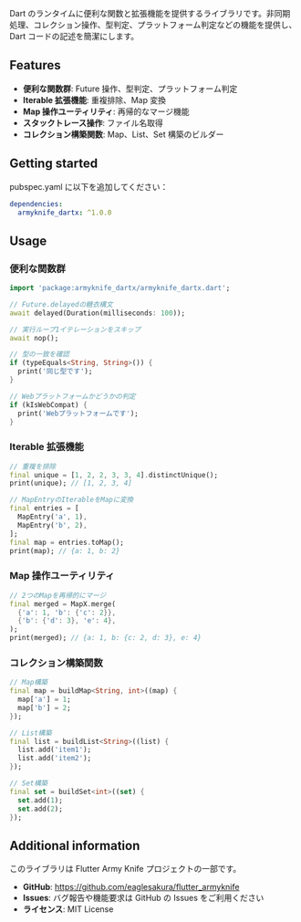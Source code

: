 Dart のランタイムに便利な関数と拡張機能を提供するライブラリです。非同期処理、コレクション操作、型判定、プラットフォーム判定などの機能を提供し、Dart コードの記述を簡潔にします。

## Features

- **便利な関数群**: Future 操作、型判定、プラットフォーム判定
- **Iterable 拡張機能**: 重複排除、Map 変換
- **Map 操作ユーティリティ**: 再帰的なマージ機能
- **スタックトレース操作**: ファイル名取得
- **コレクション構築関数**: Map、List、Set 構築のビルダー

## Getting started

pubspec.yaml に以下を追加してください：

```yaml
dependencies:
  armyknife_dartx: ^1.0.0
```

## Usage

### 便利な関数群

```dart
import 'package:armyknife_dartx/armyknife_dartx.dart';

// Future.delayedの糖衣構文
await delayed(Duration(milliseconds: 100));

// 実行ループ1イテレーションをスキップ
await nop();

// 型の一致を確認
if (typeEquals<String, String>()) {
  print('同じ型です');
}

// Webプラットフォームかどうかの判定
if (kIsWebCompat) {
  print('Webプラットフォームです');
}
```

### Iterable 拡張機能

```dart
// 重複を排除
final unique = [1, 2, 2, 3, 3, 4].distinctUnique();
print(unique); // [1, 2, 3, 4]

// MapEntryのIterableをMapに変換
final entries = [
  MapEntry('a', 1),
  MapEntry('b', 2),
];
final map = entries.toMap();
print(map); // {a: 1, b: 2}
```

### Map 操作ユーティリティ

```dart
// 2つのMapを再帰的にマージ
final merged = MapX.merge(
  {'a': 1, 'b': {'c': 2}},
  {'b': {'d': 3}, 'e': 4},
);
print(merged); // {a: 1, b: {c: 2, d: 3}, e: 4}
```

### コレクション構築関数

```dart
// Map構築
final map = buildMap<String, int>((map) {
  map['a'] = 1;
  map['b'] = 2;
});

// List構築
final list = buildList<String>((list) {
  list.add('item1');
  list.add('item2');
});

// Set構築
final set = buildSet<int>((set) {
  set.add(1);
  set.add(2);
});
```

## Additional information

このライブラリは Flutter Army Knife プロジェクトの一部です。

- **GitHub**: https://github.com/eaglesakura/flutter_armyknife
- **Issues**: バグ報告や機能要求は GitHub の Issues をご利用ください
- **ライセンス**: MIT License
